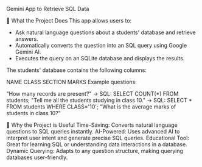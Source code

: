 Gemini App to Retrieve SQL Data

🚀 What the Project Does
This app allows users to:
* Ask natural language questions about a students' database and retrieve answers.
* Automatically converts the question into an SQL query using Google Gemini AI.
* Executes the query on an SQLite database and displays the results.
  
The students' database contains the following columns:

NAME
CLASS
SECTION
MARKS
Example questions:

"How many records are present?" → SQL: SELECT COUNT(*) FROM students;
"Tell me all the students studying in class 10." → SQL: SELECT * FROM students WHERE CLASS='10';
"What is the average marks of students in class 10?"

🌟 Why the Project is Useful
Time-Saving: Converts natural language questions to SQL queries instantly.
AI-Powered: Uses advanced AI to interpret user intent and generate precise SQL queries.
Educational Tool: Great for learning SQL or understanding data interactions in a database.
Dynamic Querying: Adapts to any question structure, making querying databases user-friendly.
